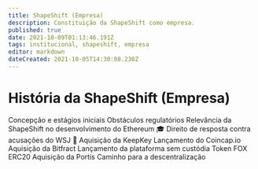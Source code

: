 ```yaml
---
title: ShapeShift (Empresa)
description: Constituição da ShapeShift como empresa.
published: true
date: 2021-10-09T01:13:46.191Z
tags: institucional, shapeshift, empresa
editor: markdown
dateCreated: 2021-10-05T14:30:08.230Z
---
```


# História da ShapeShift (Empresa)

Concepção e estágios iniciais
Obstáculos regulatórios
Relevância da ShapeShift no desenvolvimento do Ethereum 🎓
Direito de resposta contra acusações do WSJ 🧐
Aquisição da KeepKey
Lançamento do Coincap.io
Aquisição da Bitfract
Lançamento da plataforma sem custódia
Token FOX ERC20
Aquisição da Portis
Caminho para a descentralização